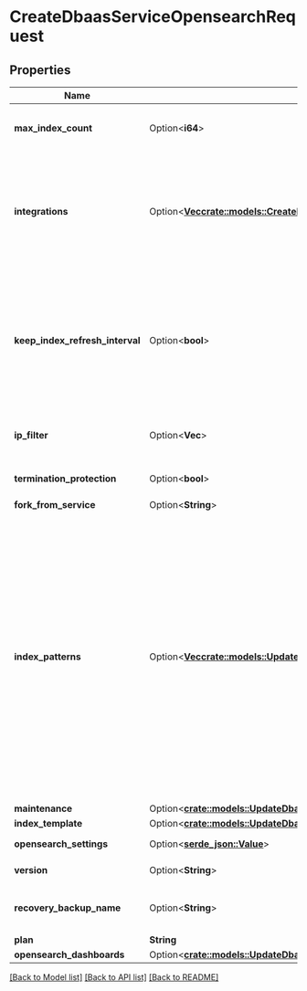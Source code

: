 # CreateDbaasServiceOpensearchRequest

## Properties

Name | Type | Description | Notes
------------ | ------------- | ------------- | -------------
**max_index_count** | Option<**i64**> | Maximum number of indexes to keep before deleting the oldest one | [optional]
**integrations** | Option<[**Vec<crate::models::CreateDbaasServiceMysqlRequestIntegrationsInner>**](create_dbaas_service_mysql_request_integrations_inner.md)> | Service integrations to enable for the service. Some integration types affect how a service is created and they must be provided as part of the creation call instead of being defined later. | [optional]
**keep_index_refresh_interval** | Option<**bool**> | Aiven automation resets index.refresh_interval to default value for every index to be sure that indices are always visible to search. If it doesn't fit your case, you can disable this by setting up this flag to true. | [optional]
**ip_filter** | Option<**Vec<String>**> | Allow incoming connections from CIDR address block, e.g. '10.20.0.0/16' | [optional]
**termination_protection** | Option<**bool**> | Service is protected against termination and powering off | [optional]
**fork_from_service** | Option<**String**> |  | [optional]
**index_patterns** | Option<[**Vec<crate::models::UpdateDbaasServiceOpensearchRequestIndexPatternsInner>**](update_dbaas_service_opensearch_request_index_patterns_inner.md)> | Allows you to create glob style patterns and set a max number of indexes matching this pattern you want to keep. Creating indexes exceeding this value will cause the oldest one to get deleted. You could for example create a pattern looking like 'logs.?' and then create index logs.1, logs.2 etc, it will delete logs.1 once you create logs.6. Do note 'logs.?' does not apply to logs.10. Note: Setting max_index_count to 0 will do nothing and the pattern gets ignored. | [optional]
**maintenance** | Option<[**crate::models::UpdateDbaasServiceMysqlRequestMaintenance**](update_dbaas_service_mysql_request_maintenance.md)> |  | [optional]
**index_template** | Option<[**crate::models::UpdateDbaasServiceOpensearchRequestIndexTemplate**](update_dbaas_service_opensearch_request_index_template.md)> |  | [optional]
**opensearch_settings** | Option<[**serde_json::Value**](.md)> | OpenSearch-specific settings | [optional]
**version** | Option<**String**> | OpenSearch major version | [optional]
**recovery_backup_name** | Option<**String**> | Name of a backup to recover from for services that support backup names | [optional]
**plan** | **String** | Subscription plan | 
**opensearch_dashboards** | Option<[**crate::models::UpdateDbaasServiceOpensearchRequestOpensearchDashboards**](update_dbaas_service_opensearch_request_opensearch_dashboards.md)> |  | [optional]

[[Back to Model list]](../README.md#documentation-for-models) [[Back to API list]](../README.md#documentation-for-api-endpoints) [[Back to README]](../README.md)


